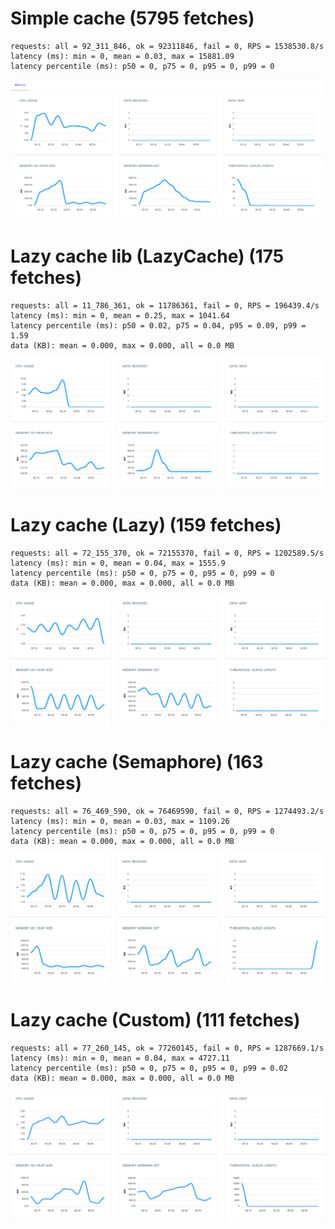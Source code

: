 # Simple cache (5795 fetches)
```
requests: all = 92_311_846, ok = 92311846, fail = 0, RPS = 1538530.8/s
latency (ms): min = 0, mean = 0.03, max = 15881.09
latency percentile (ms): p50 = 0, p75 = 0, p95 = 0, p99 = 0
```
![without_lazy_cache](./Reports/without_lazy_cache/without_lazy_cache.png)

# Lazy cache lib (LazyCache) (175 fetches)
```
requests: all = 11_786_361, ok = 11786361, fail = 0, RPS = 196439.4/s
latency (ms): min = 0, mean = 0.25, max = 1041.64
latency percentile (ms): p50 = 0.02, p75 = 0.04, p95 = 0.09, p99 = 1.59
data (KB): mean = 0.000, max = 0.000, all = 0.0 MB
```
![lazy_cache_lib](./Reports/lazy_cache_lib/lazy_cache_lib.png)

# Lazy cache (Lazy<Task>) (159 fetches)
```
requests: all = 72_155_370, ok = 72155370, fail = 0, RPS = 1202589.5/s
latency (ms): min = 0, mean = 0.04, max = 1555.9
latency percentile (ms): p50 = 0, p75 = 0, p95 = 0, p99 = 0
data (KB): mean = 0.000, max = 0.000, all = 0.0 MB
```
![lazy_cache](./Reports/lazy_cache/lazy_cache.png)

# Lazy cache (Semaphore) (163 fetches)
```
requests: all = 76_469_590, ok = 76469590, fail = 0, RPS = 1274493.2/s
latency (ms): min = 0, mean = 0.03, max = 1109.26
latency percentile (ms): p50 = 0, p75 = 0, p95 = 0, p99 = 0
data (KB): mean = 0.000, max = 0.000, all = 0.0 MB
```
![semaphore_lazy_cache](./Reports/semaphore_lazy_cache/semaphore_lazy_cache.png)

# Lazy cache (Custom) (111 fetches)
```
requests: all = 77_260_145, ok = 77260145, fail = 0, RPS = 1287669.1/s
latency (ms): min = 0, mean = 0.04, max = 4727.11
latency percentile (ms): p50 = 0, p75 = 0, p95 = 0, p99 = 0.02
data (KB): mean = 0.000, max = 0.000, all = 0.0 MB
```
![custom_lazy_cache](./Reports/custom_lazy_cache/custom_lazy_cache.png)